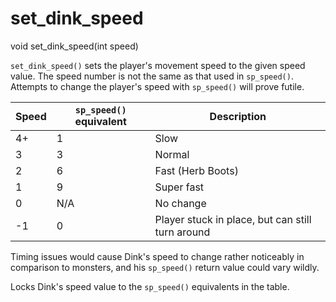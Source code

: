 # set_dink_speed

<Prototype>void set_dink_speed(int speed)</Prototype>

`set_dink_speed()` sets the player's movement speed to the given speed value. The speed number is not the same as that used in `sp_speed()`. Attempts to change the player's speed with `sp_speed()` will prove futile.

| Speed | `sp_speed()` equivalent | Description                                      |
|-------|-----------------------|--------------------------------------------------|
| 4+    | 1                     | Slow                                             |
| 3     | 3                     | Normal                                           |
| 2     | 6                     | Fast (Herb Boots)                                |
| 1     | 9                     | Super fast                                       |
| 0     | N/A                   | No change                                        |
| -1    | 0                     | Player stuck in place, but can still turn around |

<VersionInfo dink="< 1.08">

Timing issues would cause Dink's speed to change rather noticeably in comparison to monsters, and his `sp_speed()` return value could vary wildly.

</VersionInfo>

<VersionInfo dink="1.08">

Locks Dink's speed value to the `sp_speed()` equivalents in the table.

</VersionInfo>
